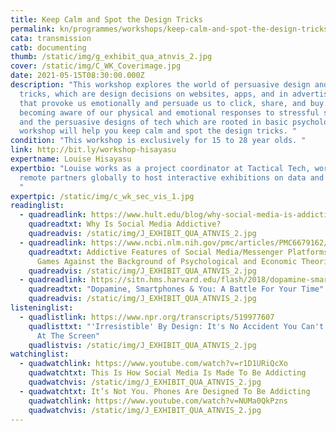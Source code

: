 ```yaml
---
title: Keep Calm and Spot the Design Tricks
permalink: kn/programmes/workshops/keep-calm-and-spot-the-design-tricks/
cata: transmission
catb: documenting
thumb: /static/img/g_exhibit_qua_atnvis_2.jpg
cover: /static/img/C_WK_Coverimage.jpg
date: 2021-05-15T08:30:00.000Z
description: "This workshop explores the world of persuasive design and design
  tricks, which are design decisions on websites, apps, and in advertisements
  that provoke us emotionally and persuade us to click, share, and buy. By
  becoming aware of our physical and emotional responses to stressful stimuli
  and the persuasive designs of tech which are rooted in basic psychology, this
  workshop will help you keep calm and spot the design tricks. "
condition: "This workshop is exclusively for 15 to 28 year olds. "
link: http://bit.ly/workshop-hisayasu
expertname: Louise Hisayasu
expertbio: "Louise works as a project coordinator at Tactical Tech, working with
  remote partners globally to host interactive exhibitions on data and privacy.
  "
expertpic: /static/img/c_wk_sec_vis_1.jpg
readinglist:
  - quadreadlink: https://www.hult.edu/blog/why-social-media-is-addictive/
    quadreadtxt: Why Is Social Media Addictive?
    quadreadvis: /static/img/J_EXHIBIT_QUA_ATNVIS_2.jpg
  - quadreadlink: https://www.ncbi.nlm.nih.gov/pmc/articles/PMC6679162/
    quadreadtxt: Addictive Features of Social Media/Messenger Platforms and Freemium
      Games Against the Background of Psychological and Economic Theories
    quadreadvis: /static/img/J_EXHIBIT_QUA_ATNVIS_2.jpg
  - quadreadlink: https://sitn.hms.harvard.edu/flash/2018/dopamine-smartphones-battle-time/
    quadreadtxt: "Dopamine, Smartphones & You: A Battle For Your Time"
    quadreadvis: /static/img/J_EXHIBIT_QUA_ATNVIS_2.jpg
listeninglist:
  - quadlistlink: https://www.npr.org/transcripts/519977607
    quadlisttxt: "'Irresistible' By Design: It's No Accident You Can't Stop Looking
      At The Screen"
    quadlistvis: /static/img/J_EXHIBIT_QUA_ATNVIS_2.jpg
watchinglist:
  - quadwatchlink: https://www.youtube.com/watch?v=r1D1URiQcXo
    quadwatchtxt: This Is How Social Media Is Made To Be Addicting
    quadwatchvis: /static/img/J_EXHIBIT_QUA_ATNVIS_2.jpg
  - quadwatchtxt: It’s Not You. Phones Are Designed To Be Addicting
    quadwatchlink: https://www.youtube.com/watch?v=NUMa0QkPzns
    quadwatchvis: /static/img/J_EXHIBIT_QUA_ATNVIS_2.jpg
---
```

